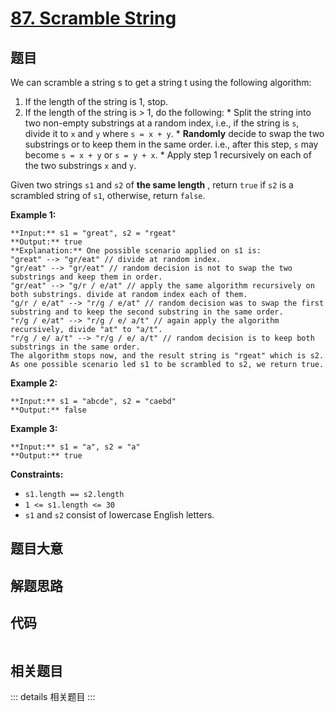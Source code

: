 # [87. Scramble String](https://leetcode.com/problems/scramble-string)

## 题目

We can scramble a string s to get a string t using the following algorithm:

  1. If the length of the string is 1, stop.
  2. If the length of the string is > 1, do the following: 
    * Split the string into two non-empty substrings at a random index, i.e., if the string is `s`, divide it to `x` and `y` where `s = x + y`.
    * **Randomly**  decide to swap the two substrings or to keep them in the same order. i.e., after this step, `s` may become `s = x + y` or `s = y + x`.
    * Apply step 1 recursively on each of the two substrings `x` and `y`.

Given two strings `s1` and `s2` of **the same length** , return `true` if `s2`
is a scrambled string of `s1`, otherwise, return `false`.



**Example 1:**

    
    
    **Input:** s1 = "great", s2 = "rgeat"
    **Output:** true
    **Explanation:** One possible scenario applied on s1 is:
    "great" --> "gr/eat" // divide at random index.
    "gr/eat" --> "gr/eat" // random decision is not to swap the two substrings and keep them in order.
    "gr/eat" --> "g/r / e/at" // apply the same algorithm recursively on both substrings. divide at random index each of them.
    "g/r / e/at" --> "r/g / e/at" // random decision was to swap the first substring and to keep the second substring in the same order.
    "r/g / e/at" --> "r/g / e/ a/t" // again apply the algorithm recursively, divide "at" to "a/t".
    "r/g / e/ a/t" --> "r/g / e/ a/t" // random decision is to keep both substrings in the same order.
    The algorithm stops now, and the result string is "rgeat" which is s2.
    As one possible scenario led s1 to be scrambled to s2, we return true.
    

**Example 2:**

    
    
    **Input:** s1 = "abcde", s2 = "caebd"
    **Output:** false
    

**Example 3:**

    
    
    **Input:** s1 = "a", s2 = "a"
    **Output:** true
    



**Constraints:**

  * `s1.length == s2.length`
  * `1 <= s1.length <= 30`
  * `s1` and `s2` consist of lowercase English letters.


## 题目大意

## 解题思路

## 代码

```javascript

```

## 相关题目

::: details 相关题目
:::
